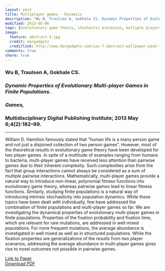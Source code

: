 ```yaml
---
layout: post
title: Multiplayer games - Dynamics
description: "Wu B, Traulsen A, Gokhale CS. Dynamic Properties of Evolutionary Multi-player Games in Finite Populations. Games. Multidisciplinary Digital Publishing Institute; 2013 May 6;4(2):182–99."
modified: 2013-05-06
tags: [evolutionary game theory, stochastic processes, multiple players]
image:
  feature: abstract-3.jpg
  credit: dargadgetz
  creditlink: http://www.dargadgetz.com/ios-7-abstract-wallpaper-pack-for-iphone-5-and-ipod-touch-retina/
comments: true
share: true
---
```


### Wu B, Traulsen A, Gokhale CS.

### *Dynamic Properties of Evolutionary Multi-player Games in Finite Populations.*

### *Games,*

### Multidisciplinary Digital Publishing Institute; 2013 May 6;4(2):182–99.

***

William D. Hamilton famously stated that “human life is a many person game and not just a disjoined collection of two person games”. However, most of the theoretical results in evolutionary game theory have been developed for two player games. In spite of a multitude of examples ranging from humans to bacteria, multi-player games have received less attention than pairwise games due to their inherent complexity. Such complexities arise from the fact that group interactions cannot always be considered as a sum of multiple pairwise interactions. Mathematically, multi-player games provide a natural way to introduce non-linear, polynomial fitness functions into evolutionary game theory, whereas pairwise games lead to linear fitness functions. Similarly, studying finite populations is a natural way of introducing intrinsic stochasticity into population dynamics. While these topics have been dealt with individually, few have addressed the combination of finite populations and multi-player games so far. We are investigating the dynamical properties of evolutionary multi-player games in finite populations. Properties of the fixation probability and fixation time, which are relevant for rare mutations, are addressed in well mixed populations. For more frequent mutations, the average abundance is investigated in well mixed as well as in structured populations. While the fixation properties are generalizations of the results from two player scenarios, addressing the average abundance in multi-player games gives rise to novel outcomes not possible in pairwise games.

<div markdown="0"><a href="http://www.mdpi.com/2073-4336/4/2/182" class="btn btn-success">Link to Paper</a></div>

<div markdown="0"><a href="http://www.mdpi.com/2073-4336/4/2/182/pdf" class="btn btn-info">Download PDF</a></div>
